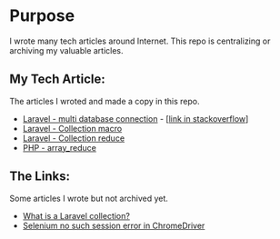 # Purpose
I wrote many tech articles around Internet. This repo is centralizing or archiving my valuable articles.



## My Tech Article:
The articles I wroted and made a copy in this repo.

- [Laravel - multi database connection](articles/Laravel-multi-database-connection.md) -  [[link in stackoverflow](https://stackoverflow.com/documentation/laravel/1093/database/7723/multiple-database-connections)]
- [Laravel - Collection macro](articles/laravel-collection-macro.md)
- [Laravel - Collection reduce](articles/Laravel-collection-reduce.md)
- [PHP - array_reduce](articles/php-reduce.md)

## The Links:
Some articles I wrote but not archived yet.
- [What is a Laravel collection?](https://stackoverflow.com/questions/41466295/what-is-a-laravel-collection/45366565#45366565)
- [Selenium no such session error in ChromeDriver](https://stackoverflow.com/questions/43165844/selenium-no-such-session-error-in-chromedriver/44876500#44876500)
